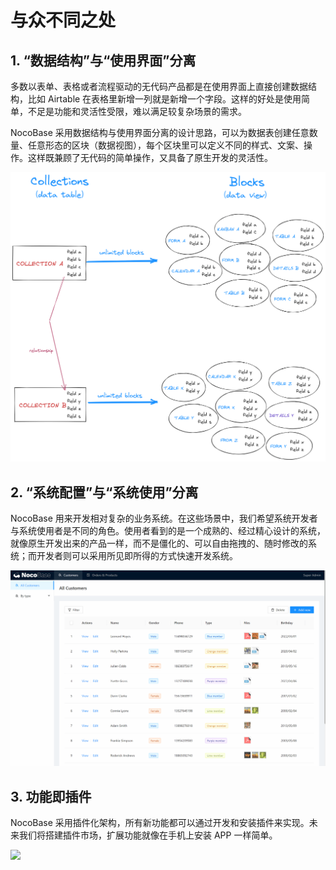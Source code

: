 # 与众不同之处

## 1. “数据结构”与“使用界面”分离

多数以表单、表格或者流程驱动的无代码产品都是在使用界面上直接创建数据结构，比如 Airtable 在表格里新增一列就是新增一个字段。这样的好处是使用简单，不足是功能和灵活性受限，难以满足较复杂场景的需求。

NocoBase 采用数据结构与使用界面分离的设计思路，可以为数据表创建任意数量、任意形态的区块（数据视图），每个区块里可以定义不同的样式、文案、操作。这样既兼顾了无代码的简单操作，又具备了原生开发的灵活性。

![2.collection-block.png](./user-manual/introduction/important-features/2.collection-block.png)

## 2. “系统配置”与“系统使用”分离

NocoBase 用来开发相对复杂的业务系统。在这些场景中，我们希望系统开发者与系统使用者是不同的角色。使用者看到的是一个成熟的、经过精心设计的系统，就像原生开发出来的产品一样，而不是僵化的、可以自由拖拽的、随时修改的系统；而开发者则可以采用所见即所得的方式快速开发系统。

![2.user-root.gif](./user-manual/introduction/important-features/2.user-root.gif)

## 3. 功能即插件

NocoBase 采用插件化架构，所有新功能都可以通过开发和安装插件来实现。未来我们将搭建插件市场，扩展功能就像在手机上安装 APP 一样简单。

![](https://www.nocobase.com/images/NocoBaseMindMapLite.png)
